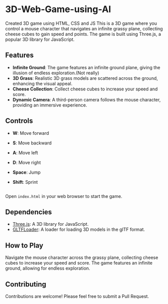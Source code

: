 # 3D-Web-Game-using-AI
Created 3D game using HTML, CSS and JS
This is a 3D game where you control a mouse character that navigates an infinite grassy plane, collecting cheese cubes to gain speed and points. The game is built using Three.js, a popular 3D library for JavaScript.

## Features

- **Infinite Ground**: The game features an infinite ground plane, giving the illusion of endless exploration.(Not really)
- **3D Grass**: Realistic 3D grass models are scattered across the ground, enhancing the visual appeal.
- **Cheese Collection**: Collect cheese cubes to increase your speed and score.
- **Dynamic Camera**: A third-person camera follows the mouse character, providing an immersive experience.

## Controls

- **W**: Move forward
- **S**: Move backward
- **A**: Move left
- **D**: Move right
- **Space**: Jump
- **Shift**: Sprint

   ```

 Open `index.html` in your web browser to start the game.

## Dependencies

- [Three.js](https://threejs.org/): A 3D library for JavaScript.
- [GLTFLoader](https://threejs.org/docs/#examples/en/loaders/GLTFLoader): A loader for loading 3D models in the glTF format.

## How to Play

Navigate the mouse character across the grassy plane, collecting cheese cubes to increase your speed and score. The game features an infinite ground, allowing for endless exploration.

## Contributing

Contributions are welcome! Please feel free to submit a Pull Request.

